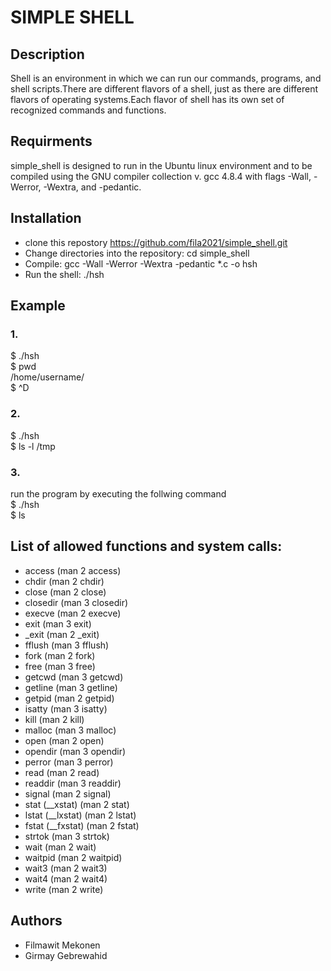 # SIMPLE SHELL
## Description
Shell is an environment in which we can run our commands, programs, and shell scripts.There are different flavors of a shell,
just as there are different flavors of operating systems.Each flavor of shell has its own set of recognized commands and functions.
## Requirments
simple_shell is designed to run in the Ubuntu linux environment and to be compiled using the GNU compiler collection v. gcc 4.8.4
with flags -Wall, -Werror, -Wextra, and -pedantic.
## Installation
* clone this repostory https://github.com/fila2021/simple_shell.git
* Change directories into the repository: cd simple_shell
* Compile: gcc -Wall -Werror -Wextra -pedantic *.c -o hsh
* Run the shell: ./hsh
## Example
### 1.
$ ./hsh <br />
$ pwd <br />
/home/username/ <br />
$ ^D <br />
### 2. 
$ ./hsh <br />
$ ls -l /tmp <br />
### 3.
run the program by executing the follwing command <br />
$ ./hsh <br />
$ ls
## List of allowed functions and system calls:
* access (man 2 access)  <br />
* chdir (man 2 chdir)  <br />
* close (man 2 close)  <br />
* closedir (man 3 closedir)  <br />
* execve (man 2 execve)  <br />
* exit (man 3 exit)  <br />
* _exit (man 2 _exit)  <br />
* fflush (man 3 fflush)  <br />
* fork (man 2 fork)  <br />
* free (man 3 free)  <br />
* getcwd (man 3 getcwd)  <br />
* getline (man 3 getline)  <br />
* getpid (man 2 getpid) <br />
* isatty (man 3 isatty) <br />
* kill (man 2 kill) <br />
* malloc (man 3 malloc) <br />
* open (man 2 open) <br />
* opendir (man 3 opendir) <br />
* perror (man 3 perror) <br />
* read (man 2 read) <br />
* readdir (man 3 readdir) <br />
* signal (man 2 signal) <br />
* stat (__xstat) (man 2 stat) <br />
* lstat (__lxstat) (man 2 lstat) <br />
* fstat (__fxstat) (man 2 fstat) <br />
* strtok (man 3 strtok) <br />
* wait (man 2 wait) <br />
* waitpid (man 2 waitpid) <br />
* wait3 (man 2 wait3) <br />
* wait4 (man 2 wait4) <br />
* write (man 2 write) <br />
## Authors
* Filmawit Mekonen
* Girmay Gebrewahid

